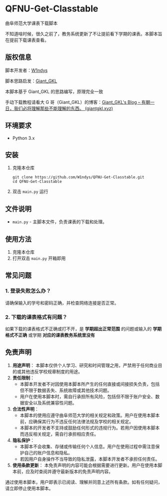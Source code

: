 # QFNU-Get-Classtable

曲阜师范大学课表下载脚本

不知道啥时候，很久之前了，教务系统更新了不让提前看下学期的课表。本脚本旨在提前下载课表查看。

## 版权信息

脚本开发者：[W1ndys](https://github.com/W1ndys)

脚本思路启发：[Giant_GKL](https://github.com/GiantGKL)

本脚本基于 Giant_GKL 的思路编写，原理完全一致

手动下载教程请看大 G 哥（Giant_GKL）的博客：[Giant_GKL's Blog – 有朝一日，我们必将理解那些不能理解的东西。 (giantgkl.xyz)](https://giantgkl.xyz/289/qfnu教务系统绕过限制查看下学期课表/)

## 环境要求

- Python 3.x

## 安装

1. 克隆本仓库

   ```
   git clone https://github.com/W1ndys/QFNU-Get-Classtable.git
   cd QFNU-Get-Classtable
   ```

2. 双击 `main.py` 运行

## 文件说明

- `main.py` - 主脚本文件，负责课表的下载和处理。

## 使用方法

1. 克隆本仓库
2. 打开双击 `main.py` 开箱即用

## 常见问题

### 1. 登录失败怎么办？

请确保输入的学号和密码正确，并检查网络连接是否正常。

### 2. 下载的课表格式有问题？

如果下载的课表格式不正确或打不开，是 **学期超出正常范围** 的问题或输入的 **学期格式不正确** 或学期 **对应的课表教务系统里没有**

## 免责声明

1. **用途声明**： 本脚本仅供个人学习、研究和时间管理之用，严禁用于任何商业目的或其他违反学校规章制度的用途。
2. **责任限制**：
   - 本脚本开发者不对因使用本脚本所产生的任何直接或间接损失负责，包括但不限于数据丢失、系统故障或其他技术问题。
   - 用户在使用本脚本时，需自行承担所有风险，包括但不限于账户安全、数据安全以及系统兼容性问题。
3. **合法性声明**：
   - 本脚本的使用应遵守曲阜师范大学的相关规定和政策。用户在使用本脚本前，应确保其行为不违反任何法律法规及学校的相关规定。
   - 本脚本的开发者不支持或鼓励任何形式的违规行为。若用户因使用本脚本而违反相关规定，需自行承担相应责任。
4. **隐私保护**：
   - 本脚本不会收集、存储或传输任何个人信息。用户在使用过程中需注意保护自己的账户信息和隐私。
   - 若因用户自身操作不当导致的隐私泄露，本脚本开发者不承担任何责任。
5. **使用条款更新**： 本免责声明的内容可能会根据需要进行更新。用户在使用本脚本前，应及时查阅并遵守最新版本的免责声明内容。

通过使用本脚本，用户即表示已阅读、理解并同意上述所有条款。如有任何疑问，请立即停止使用本脚本。
